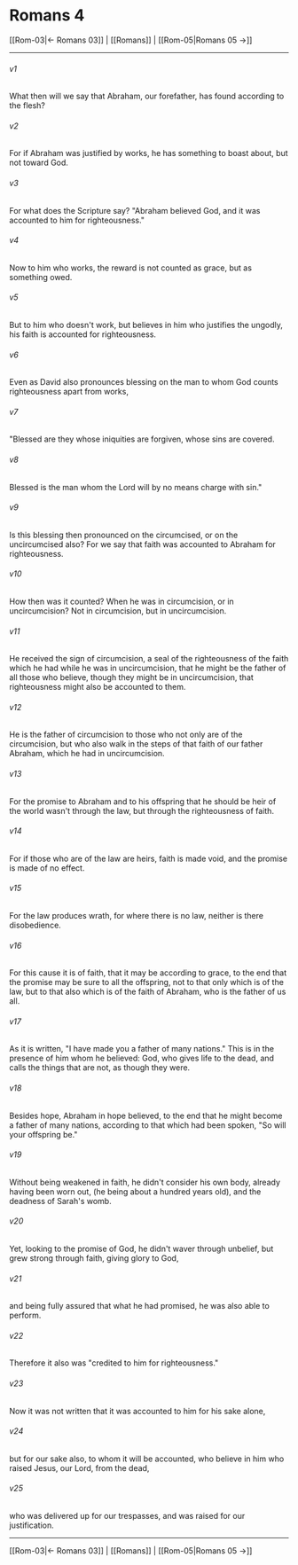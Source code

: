 # Romans 4

[[Rom-03|← Romans 03]] | [[Romans]] | [[Rom-05|Romans 05 →]]
***



###### v1 
What then will we say that Abraham, our forefather, has found according to the flesh? 

###### v2 
For if Abraham was justified by works, he has something to boast about, but not toward God. 

###### v3 
For what does the Scripture say? "Abraham believed God, and it was accounted to him for righteousness." 

###### v4 
Now to him who works, the reward is not counted as grace, but as something owed. 

###### v5 
But to him who doesn't work, but believes in him who justifies the ungodly, his faith is accounted for righteousness. 

###### v6 
Even as David also pronounces blessing on the man to whom God counts righteousness apart from works, 

###### v7 
"Blessed are they whose iniquities are forgiven, whose sins are covered. 

###### v8 
Blessed is the man whom the Lord will by no means charge with sin."  

###### v9 
Is this blessing then pronounced on the circumcised, or on the uncircumcised also? For we say that faith was accounted to Abraham for righteousness. 

###### v10 
How then was it counted? When he was in circumcision, or in uncircumcision? Not in circumcision, but in uncircumcision. 

###### v11 
He received the sign of circumcision, a seal of the righteousness of the faith which he had while he was in uncircumcision, that he might be the father of all those who believe, though they might be in uncircumcision, that righteousness might also be accounted to them. 

###### v12 
He is the father of circumcision to those who not only are of the circumcision, but who also walk in the steps of that faith of our father Abraham, which he had in uncircumcision. 

###### v13 
For the promise to Abraham and to his offspring that he should be heir of the world wasn't through the law, but through the righteousness of faith. 

###### v14 
For if those who are of the law are heirs, faith is made void, and the promise is made of no effect. 

###### v15 
For the law produces wrath, for where there is no law, neither is there disobedience. 

###### v16 
For this cause it is of faith, that it may be according to grace, to the end that the promise may be sure to all the offspring, not to that only which is of the law, but to that also which is of the faith of Abraham, who is the father of us all. 

###### v17 
As it is written, "I have made you a father of many nations." This is in the presence of him whom he believed: God, who gives life to the dead, and calls the things that are not, as though they were. 

###### v18 
Besides hope, Abraham in hope believed, to the end that he might become a father of many nations, according to that which had been spoken, "So will your offspring be." 

###### v19 
Without being weakened in faith, he didn't consider his own body, already having been worn out, (he being about a hundred years old), and the deadness of Sarah's womb. 

###### v20 
Yet, looking to the promise of God, he didn't waver through unbelief, but grew strong through faith, giving glory to God, 

###### v21 
and being fully assured that what he had promised, he was also able to perform. 

###### v22 
Therefore it also was "credited to him for righteousness." 

###### v23 
Now it was not written that it was accounted to him for his sake alone, 

###### v24 
but for our sake also, to whom it will be accounted, who believe in him who raised Jesus, our Lord, from the dead, 

###### v25 
who was delivered up for our trespasses, and was raised for our justification.

***
[[Rom-03|← Romans 03]] | [[Romans]] | [[Rom-05|Romans 05 →]]
